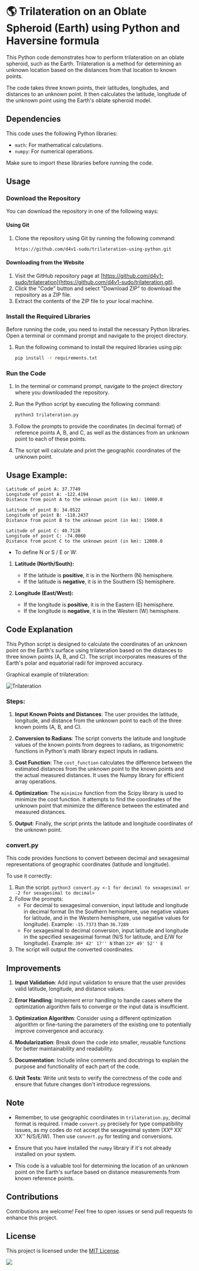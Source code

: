 # 🌎 Trilateration on an Oblate Spheroid (Earth) using Python and Haversine formula

This Python code demonstrates how to perform trilateration on an oblate spheroid, such as the Earth. Trilateration is a method for determining an unknown location based on the distances from that location to known points.

The code takes three known points, their latitudes, longitudes, and distances to an unknown point. It then calculates the latitude, longitude of the unknown point using the Earth's oblate spheroid model.

## Dependencies

This code uses the following Python libraries:

- `math`: For mathematical calculations.
- `numpy`: For numerical operations.

Make sure to import these libraries before running the code.

## Usage

### Download the Repository

You can download the repository in one of the following ways:

#### Using Git

1. Clone the repository using Git by running the following command:

    ```bash
    https://github.com/d4v1-sudo/trilateration-using-python.git
    ```

#### Downloading from the Website

1. Visit the GitHub repository page at [https://github.com/d4v1-sudo/trilateration](https://github.com/d4v1-sudo/trilateration.git).
2. Click the "Code" button and select "Download ZIP" to download the repository as a ZIP file.
3. Extract the contents of the ZIP file to your local machine.

### Install the Required Libraries

Before running the code, you need to install the necessary Python libraries. Open a terminal or command prompt and navigate to the project directory.

1. Run the following command to install the required libraries using pip:

    ```bash
    pip install -r requirements.txt
    ```

### Run the Code

1. In the terminal or command prompt, navigate to the project directory where you downloaded the repository.

2. Run the Python script by executing the following command:

    ```bash
    python3 trilateration.py
    ```

3. Follow the prompts to provide the coordinates (in decimal format) of reference points A, B, and C, as well as the distances from an unknown point to each of these points.

4. The script will calculate and print the geographic coordinates of the unknown point.

## Usage Example:

```
Latitude of point A: 37.7749
Longitude of point A: -122.4194
Distance from point A to the unknown point (in km): 10000.0

Latitude of point B: 34.0522
Longitude of point B: -118.2437
Distance from point B to the unknown point (in km): 15000.0

Latitude of point C: 40.7128
Longitude of point C: -74.0060
Distance from point C to the unknown point (in km): 12000.0
```

- To define N or S  /  E or W:

1. **Latitude (North/South):**
    - If the latitude is **positive**, it is in the Northern (N) hemisphere.
    - If the latitude is **negative**, it is in the Southern (S) hemisphere.

2. **Longitude (East/West):**
    - If the longitude is **positive**, it is in the Eastern (E) hemisphere.
    - If the longitude is **negative**, it is in the Western (W) hemisphere. 

## Code Explanation

This Python script is designed to calculate the coordinates of an unknown point on the Earth's surface using trilateration based on the distances to three known points (A, B, and C). The script incorporates measures of the Earth's polar and equatorial radii for improved accuracy.

Graphical example of trilateration:

![Trilateration](trilateration.png)

### Steps:

1. **Input Known Points and Distances**: The user provides the latitude, longitude, and distance from the unknown point to each of the three known points (A, B, and C).

2. **Conversion to Radians**: The script converts the latitude and longitude values of the known points from degrees to radians, as trigonometric functions in Python's math library expect inputs in radians.

3. **Cost Function**: The `cost_function` calculates the difference between the estimated distances from the unknown point to the known points and the actual measured distances. It uses the Numpy library for efficient array operations.

4. **Optimization**: The `minimize` function from the Scipy library is used to minimize the cost function. It attempts to find the coordinates of the unknown point that minimize the difference between the estimated and measured distances.

5. **Output**: Finally, the script prints the latitude and longitude coordinates of the unknown point.

### convert.py

This code provides functions to convert between decimal and sexagesimal representations of geographic coordinates (latitude and longitude).

To use it correctly:
1. Run the script.
   ```python3 convert.py <-1 for decimal to sexagesimal or -2 for sexagesimal to decimal>```
2. Follow the prompts:
   - For decimal to sexagesimal conversion, input latitude and longitude in decimal format (In the Southern hemisphere, use negative values for latitude, and in the Western hemisphere, use negative values for longitude). Example: `-15.7373` than `36.7289`
   - For sexagesimal to decimal conversion, input latitude and longitude in the specified sexagesimal format (N/S for latitude, and E/W for longitude). Example: `39º 42' 17'' N` than `22º 49' 52'' E`
3. The script will output the converted coordinates.

## Improvements

1. **Input Validation**: Add input validation to ensure that the user provides valid latitude, longitude, and distance values.

2. **Error Handling**: Implement error handling to handle cases where the optimization algorithm fails to converge or the input data is insufficient.

3. **Optimization Algorithm**: Consider using a different optimization algorithm or fine-tuning the parameters of the existing one to potentially improve convergence and accuracy.

4. **Modularization**: Break down the code into smaller, reusable functions for better maintainability and readability.

5. **Documentation**: Include inline comments and docstrings to explain the purpose and functionality of each part of the code.

6. **Unit Tests**: Write unit tests to verify the correctness of the code and ensure that future changes don't introduce regressions.

## Note

- Remember, to use geographic coordinates in ```trilateration.py```, decimal format is required. I made ```convert.py``` precisely for type compatibility issues, as my codes do not accept the sexagesimal system (XXº XX' XX'' N/S/E/W). Then use ```convert.py``` for testing and conversions.

- Ensure that you have installed the `numpy` library if it's not already installed on your system.

- This code is a valuable tool for determining the location of an unknown point on the Earth's surface based on distance measurements from known reference points.

## Contributions

Contributions are welcome! Feel free to open issues or send pull requests to enhance this project.

## License

This project is licensed under the [MIT License](LICENSE).


<a href="https://visitorbadge.io/status?path=https%3A%2F%2Fgithub.com%2Fd4v1-sudo%2Ftrilateration-using-python"><img src="https://api.visitorbadge.io/api/visitors?path=https%3A%2F%2Fgithub.com%2Fd4v1-sudo%2Ftrilateration-using-python&label=Thanks%20for%20dropping%20in&labelColor=%23000000&countColor=%23FFFFFF" /></a>
